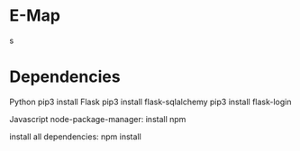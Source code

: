 # E-Map
s
# Dependencies
Python
pip3 install Flask
pip3 install flask-sqlalchemy
pip3 install flask-login

Javascript
node-package-manager:
install npm 

install all dependencies:
npm install 

